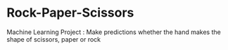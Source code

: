 # Rock-Paper-Scissors

Machine Learning Project : Make predictions whether the hand makes the shape of scissors, paper or rock
